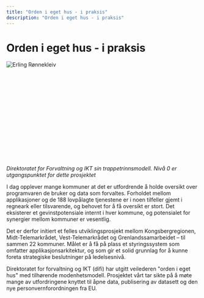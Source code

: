 ```yaml
---
title: "Orden i eget hus - i praksis"
description: "Orden i eget hus - i praksis"
---
```


# Orden i eget hus - i praksis

<!--  la til HTML for å plassere bildet til venstre ![difi trappetrinnsmodell](/images/trappemodell_inforforvaltning.png)  -->
<img src ="/images/trappemodell_inforforvaltning.png" align="left" alt="Erling Rønnekleiv"></img>
<br>
<br>
<br>
<br>
<br>
<br>
<br>
<br>
<br>
<br>
<br>
<br>
<br>
<br>
<br>
<br>
*Direktoratet for Forvaltning og IKT sin trappetrinnsmodell. Nivå 0 er utgangspunktet for dette prosjektet*


I dag opplever mange kommuner at det er utfordrende å holde oversikt over programvaren de bruker og data som forvaltes. 
Forholdet mellom applikasjoner og de 188 lovpålagte tjenestene er i noen tilfeller gjemt i regneark eller tilsvarende, og behovet for å få oversikt er stort. 
Det eksisterer et gevinstpotensiale internt i hver kommune, og potensialet for synergier mellom kommuner er vesentlig.

Det er derfor initiert et felles utviklingsprosjekt mellom Kongsbergregionen, Midt-Telemarkrådet, Vest-Telemarkrådet og Grenlandssamarbeidet – til sammen 22 kommuner.
Målet er å få på plass et styringssystem som omfatter applikasjonsarkitektur, og som gir et solid grunnlag for å kunne foreta strategiske beslutninger på ledelsesnivå.

Direktoratet for forvaltning og IKT (difi) har utgitt veilederen "orden i eget hus" med tilhørende modenhetsmodell.
Prosjektet vårt tar sikte på å møte mange av utfordringene knyttet til åpne data, publisering av datasett og den nye personvernforordningen fra EU.




